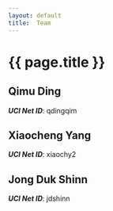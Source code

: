 ```yaml
---
layout: default
title:  Team
---
```


# {{ page.title }}


## Qimu Ding
***UCI Net ID***: qdingqim

## Xiaocheng Yang
***UCI Net ID***: xiaochy2

## Jong Duk Shinn
***UCI Net ID***: jdshinn
